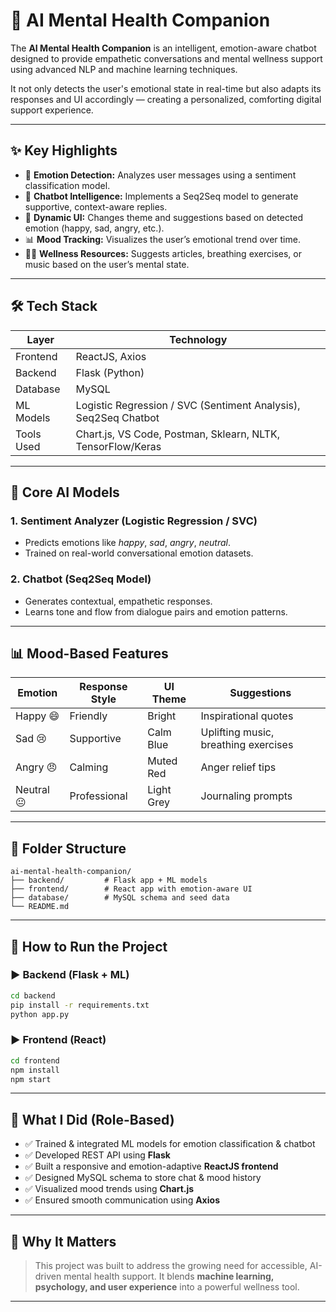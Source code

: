 # 🧠 AI Mental Health Companion

The **AI Mental Health Companion** is an intelligent, emotion-aware chatbot designed to provide empathetic conversations and mental wellness support using advanced NLP and machine learning techniques.

It not only detects the user's emotional state in real-time but also adapts its responses and UI accordingly — creating a personalized, comforting digital support experience.

---

## ✨ Key Highlights

- 🧭 **Emotion Detection:** Analyzes user messages using a sentiment classification model.
- 💬 **Chatbot Intelligence:** Implements a Seq2Seq model to generate supportive, context-aware replies.
- 🎨 **Dynamic UI:** Changes theme and suggestions based on detected emotion (happy, sad, angry, etc.).
- 📊 **Mood Tracking:** Visualizes the user’s emotional trend over time.
- 🧘‍♀️ **Wellness Resources:** Suggests articles, breathing exercises, or music based on the user’s mental state.

---

## 🛠️ Tech Stack

| Layer        | Technology         |
|--------------|--------------------|
| Frontend     | ReactJS, Axios     |
| Backend      | Flask (Python)     |
| Database     | MySQL              |
| ML Models    | Logistic Regression / SVC (Sentiment Analysis), Seq2Seq Chatbot |
| Tools Used   | Chart.js, VS Code, Postman, Sklearn, NLTK, TensorFlow/Keras |

---

## 🧠 Core AI Models

### 1. **Sentiment Analyzer (Logistic Regression / SVC)**
- Predicts emotions like *happy*, *sad*, *angry*, *neutral*.
- Trained on real-world conversational emotion datasets.

### 2. **Chatbot (Seq2Seq Model)**
- Generates contextual, empathetic responses.
- Learns tone and flow from dialogue pairs and emotion patterns.

---

## 📊 Mood-Based Features

| Emotion | Response Style | UI Theme | Suggestions |
|--------|----------------|----------|-------------|
| Happy 😄 | Friendly       | Bright   | Inspirational quotes |
| Sad 😢   | Supportive     | Calm Blue| Uplifting music, breathing exercises |
| Angry 😠 | Calming        | Muted Red| Anger relief tips |
| Neutral 😐 | Professional  | Light Grey| Journaling prompts |

---

## 📂 Folder Structure

```
ai-mental-health-companion/
├── backend/         # Flask app + ML models
├── frontend/        # React app with emotion-aware UI
├── database/        # MySQL schema and seed data
└── README.md
```

---

## 🚀 How to Run the Project

### ▶️ Backend (Flask + ML)
```bash
cd backend
pip install -r requirements.txt
python app.py
```

### ▶️ Frontend (React)
```bash
cd frontend
npm install
npm start
```

---

## 💼 What I Did (Role-Based)

- ✅ Trained & integrated ML models for emotion classification & chatbot
- ✅ Developed REST API using **Flask**
- ✅ Built a responsive and emotion-adaptive **ReactJS frontend**
- ✅ Designed MySQL schema to store chat & mood history
- ✅ Visualized mood trends using **Chart.js**
- ✅ Ensured smooth communication using **Axios**

---

## 📍 Why It Matters

> This project was built to address the growing need for accessible, AI-driven mental health support. It blends **machine learning, psychology, and user experience** into a powerful wellness tool.

---


